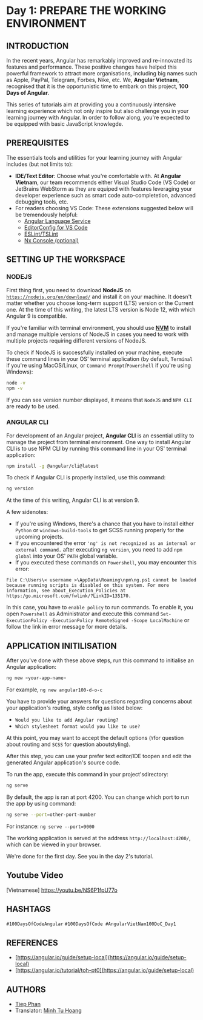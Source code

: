 # Day 1: PREPARE THE WORKING ENVIRONMENT

## INTRODUCTION

In the recent years, Angular has remarkably improved and re-innovated its features and performance. These positive changes have helped this powerful framework to attract more organisations, including big names such as Apple, PayPal, Telegram, Forbes, Nike, etc. We, **Angular Vietnam**, recognised that it is the opportunistic time to embark on this project, **100 Days of Angular**. 

This series of tutorials aim at providing you a continuously intensive learning experience which not only inspire but also challenge you in your learning journey with Angular. In order to follow along, you're expected to be equipped with basic JavaScript knowlegde.

## PREREQUISITES

The essentials tools and utilities for your learning journey with Angular includes (but not limits to):

- **IDE/Text Editor**: Choose what you're comfortable with. At **Angular Vietnam**, our team recommends either Visual Studio Code (VS Code) or JetBrains WebStorm as they are equiped with features leveraging your developer experience such as smart code auto-completetion, advanced debugging tools, etc.  
- For readers choosing VS Code: These extensions suggested below will be tremendously helpful: 
  - [Angular Language Service](https://marketplace.visualstudio.com/items?itemName=Angular.ng-template)
  - [EditorConfig for VS Code](https://marketplace.visualstudio.com/items?itemName=EditorConfig.EditorConfig)
  - [ESLint/TSLint](https://marketplace.visualstudio.com/items?itemName=ms-vscode.vscode-typescript-tslint-plugin)
  - [Nx Console (optional)](https://marketplace.visualstudio.com/items?itemName=nrwl.angular-console)

## SETTING UP THE WORKSPACE

### NODEJS

First thing first, you need to download **NodeJS** on [`https://nodejs.org/en/download/`](https://nodejs.org/en/download/) and install it on your machine. It doesn't matter whether you choose long-term support (LTS) version or the Current one. At the time of this writing, the latest LTS version is Node 12, with which Angular 9 is compatible.

If you're familiar with terminal environment, you should use [**NVM**](https://github.com/nvm-sh/nvm) to install and manage multiple versions of NodeJS in cases you need to work with multiple projects requiring different versions of NodeJS.

To check if NodeJS is successfully installed on your machine, execute these command lines in your OS' terminal application (by default, `Terminal` if you're using MacOS/Linux, or `Command Prompt`/`Powershell` if you're using Windows):

```bash
node -v
npm -v
```

If you can see version number displayed, it means that `NodeJS` and `NPM CLI` are ready to be used.

### ANGULAR CLI

For development of an Angular project, **Angular CLI** is an essential utility to manage the project from terminal environment. One way to install Angular CLI is to use NPM CLI by running this command line in your OS' terminal application:

```bash
npm install -g @angular/cli@latest
```

To check if Angular CLI is properly installed, use this command:
```bash
ng version
```

At the time of this writing, Angular CLI is at version 9.

A few sidenotes:

- If you're using Windows, there's a chance that you have to install either `Python` or `windows-build-tools` to get SCSS running properly for the upcoming projects.
- If you encountered the error `'ng' is not recognized as an internal or external command.` after executing `ng version`, you need to add `npm global` into your OS' `PATH` global variable.
- If you executed these commands on `Powershell`, you may encounter this error:

`File C:\Users\< username >\AppData\Roaming\npm\ng.ps1 cannot be loaded because running scripts is disabled on this system. For more information, see about_Execution_Policies at https:/go.microsoft.com/fwlink/?LinkID=135170.`

In this case, you have to `enable policy` to run commands. To enable it, you open `Powershell` as Administrator and execute this command `Set-ExecutionPolicy -ExecutionPolicy RemoteSigned -Scope LocalMachine` or follow the link in error message for more details.

## APPLICATION INITILISATION

After you've done with these above steps, run this command to initialise an Angular application:

```bash
ng new <your-app-name>
```

For example, `ng new angular100-d-o-c`

You have to provide your answers for questions regarding concerns about your application's routing, style config as listed below:

- `Would you like to add Angular routing?`
- `Which stylesheet format would you like to use?`
  
At this point, you may want to accept the default options (`Y`for question about routing and `SCSS` for question aboutstyling).

After this step, you can use your prefer text editor/IDE toopen and edit the generated Angular application's source code.
  
To run the app, execute this command in your project'sdirectory:

```bash
ng serve
```

By default, the app is ran at port 4200. You can change which port to run the app by using command:

```bash
ng serve --port=other-port-number
```
For instance: `ng serve --port=9000`

The working application is served at the address `http://localhost:4200/`, which can be viewed in your browser.

We're done for the first day. See you in the day 2's tutorial.

## Youtube Video

[Vietnamese]
https://youtu.be/NS6P1fpU77o

## HASHTAGS

`#100DaysOfCodeAngular` `#100DaysOfCode #AngularVietNam100DoC_Day1`

## REFERENCES

- [https://angular.io/guide/setup-local](https://angular.io/guide/setup-local)
- [https://angular.io/tutorial/toh-pt0](https://angular.io/guide/setup-local)

## AUTHORS

- [Tiep Phan](https://github.com/tieppt)
- Translator: [Minh Tu Hoang](https://github.com/mnhthng-thms)


